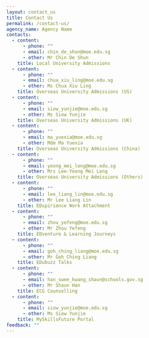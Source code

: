 ```yaml
---
layout: contact_us
title: Contact Us
permalink: /contact-us/
agency_name: Agency Name
contacts:
  - content:
      - phone: ""
      - email: chin_de_shun@moe.edu.sg
      - other: Mr Chin De Shun
    title: Local University Admissions
  - content:
      - phone: ""
      - email: chua_xiu_ling@moe.edu.sg
      - other: Ms Chua Xiu Ling
    title: Overseas University Admissions (US)
  - content:
      - phone: ""
      - email: siow_yunjie@moe.edu.sg
      - other: Ms Siow Yunjie
    title: Overseas University Admissions (UK)
  - content:
      - phone: ""
      - email: ma_yuexia@moe.edu.sg
      - other: Mdm Ma Yuexia
    title: Overseas University Admissions (China)
  - content:
      - phone: ""
      - email: yeong_mei_leng@moe.edu.sg
      - other: Mrs Lee-Yeong Mei Leng
    title: Overseas University Admissions (Others)
  - content:
      - phone: ""
      - email: lee_liang_lin@moe.edu.sg
      - other: Mr Lee Liang Lin
    title: EDspirience Work Attachment
  - content:
      - phone: ""
      - email: zhou_yefeng@moe.edu.sg
      - other: Mr Zhou Yefeng
    title: EDventure & Learning Journeys
  - content:
      - phone: ""
      - email: goh_ching_liang@moe.edu.sg
      - other: Mr Goh Ching Liang
    title: EDubuzz Talks
  - content:
      - phone: ""
      - email: han_swee_kwang_shaun@schools.gov.sg
      - other: Mr Shaun Han
    title: ECG Counselling
  - content:
      - phone: ""
      - email: siow_yunjie@moe.edu.sg
      - other: Ms Siow Yunjie
    title: MySkillsFuture Portal
feedback: ""
---
```

